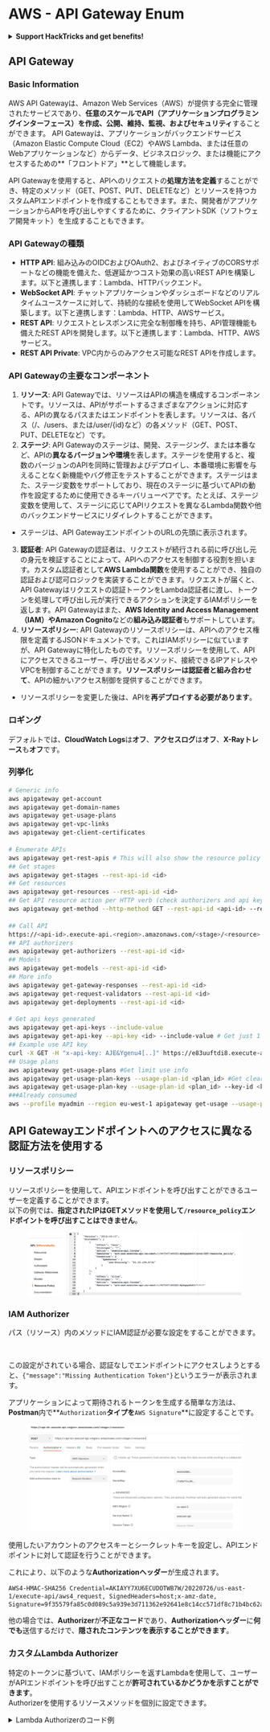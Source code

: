 # AWS - API Gateway Enum

<details>

<summary><strong>Support HackTricks and get benefits!</strong></summary>

* If you want to see your **company advertised in HackTricks** or if you want access to the **latest version of the PEASS or download HackTricks in PDF** Check the [**SUBSCRIPTION PLANS**](https://github.com/sponsors/carlospolop)!
* Get the [**official PEASS & HackTricks swag**](https://peass.creator-spring.com)
* Discover [**The PEASS Family**](https://opensea.io/collection/the-peass-family), our collection of exclusive [**NFTs**](https://opensea.io/collection/the-peass-family)
* **Join the** 💬 [**Discord group**](https://discord.gg/hRep4RUj7f) or the [**telegram group**](https://t.me/peass) or **follow** me on **Twitter** 🐦 [**@carlospolopm**](https://twitter.com/carlospolopm)**.**
* **Share your hacking tricks by submitting PRs to the** [**HackTricks**](https://github.com/carlospolop/hacktricks) and [**HackTricks Cloud**](https://github.com/carlospolop/hacktricks-cloud) github repos.

</details>

## API Gateway

### Basic Information

AWS API Gatewayは、Amazon Web Services（AWS）が提供する完全に管理されたサービスであり、**任意のスケールでAPI（アプリケーションプログラミングインターフェース）を作成、公開、維持、監視、およびセキュリティ**することができます。 API Gatewayは、アプリケーションがバックエンドサービス（Amazon Elastic Compute Cloud（EC2）やAWS Lambda、または任意のWebアプリケーションなど）からデータ、ビジネスロジック、または機能にアクセスするための**「フロントドア」**として機能します。

API Gatewayを使用すると、APIへのリクエストの**処理方法を定義**することができ、特定のメソッド（GET、POST、PUT、DELETEなど）とリソースを持つカスタムAPIエンドポイントを作成することもできます。また、開発者がアプリケーションからAPIを呼び出しやすくするために、クライアントSDK（ソフトウェア開発キット）を生成することもできます。

### API Gatewayの種類

* **HTTP API**: 組み込みのOIDCおよびOAuth2、およびネイティブのCORSサポートなどの機能を備えた、低遅延かつコスト効果の高いREST APIを構築します。以下と連携します：Lambda、HTTPバックエンド。
* **WebSocket API**: チャットアプリケーションやダッシュボードなどのリアルタイムユースケースに対して、持続的な接続を使用してWebSocket APIを構築します。以下と連携します：Lambda、HTTP、AWSサービス。
* **REST API**: リクエストとレスポンスに完全な制御権を持ち、API管理機能も備えたREST APIを開発します。以下と連携します：Lambda、HTTP、AWSサービス。
* **REST API Private**: VPC内からのみアクセス可能なREST APIを作成します。

### API Gatewayの主要なコンポーネント

1. **リソース**: API Gatewayでは、リソースはAPIの構造を構成するコンポーネントです。リソースは、APIがサポートするさまざまなアクションに対応する、APIの異なるパスまたはエンドポイントを表します。リソースは、各パス（/、/users、または/user/{id}など）の各メソッド（GET、POST、PUT、DELETEなど）です。
2. **ステージ**: API Gatewayのステージは、開発、ステージング、または本番など、APIの**異なるバージョンや環境**を表します。ステージを使用すると、複数のバージョンのAPIを同時に管理およびデプロイし、本番環境に影響を与えることなく新機能やバグ修正をテストすることができます。ステージはまた、ステージ変数をサポートしており、現在のステージに基づいてAPIの動作を設定するために使用できるキーバリューペアです。たとえば、ステージ変数を使用して、ステージに応じてAPIリクエストを異なるLambda関数や他のバックエンドサービスにリダイレクトすることができます。
* ステージは、API GatewayエンドポイントのURLの先頭に表示されます。
3. **認証者**: API Gatewayの認証者は、リクエストが続行される前に呼び出し元の身元を検証することによって、APIへのアクセスを制御する役割を担います。カスタム認証者として**AWS Lambda関数**を使用することができ、独自の認証および認可ロジックを実装することができます。リクエストが届くと、API Gatewayはリクエストの認証トークンをLambda認証者に渡し、トークンを処理して呼び出し元が実行できるアクションを決定するIAMポリシーを返します。API Gatewayはまた、**AWS Identity and Access Management（IAM）**や**Amazon Cognito**などの**組み込み認証者**もサポートしています。
4. **リソースポリシー**: API Gatewayのリソースポリシーは、APIへのアクセス権限を定義するJSONドキュメントです。これはIAMポリシーに似ていますが、API Gatewayに特化したものです。リソースポリシーを使用して、APIにアクセスできるユーザー、呼び出せるメソッド、接続できるIPアドレスやVPCを制御することができます。**リソースポリシーは認証者と組み合わせて**、APIの細かいアクセス制御を提供することができます。
* リソースポリシーを変更した後は、APIを**再デプロイする必要があります**。

### ロギング

デフォルトでは、**CloudWatch Logs**は**オフ**、**アクセスログ**は**オフ**、**X-Rayトレース**も**オフ**です。

### 列挙化
```bash
# Generic info
aws apigateway get-account
aws apigateway get-domain-names
aws apigateway get-usage-plans
aws apigateway get-vpc-links
aws apigateway get-client-certificates

# Enumerate APIs
aws apigateway get-rest-apis # This will also show the resource policy (if any)
## Get stages
aws apigateway get-stages --rest-api-id <id>
## Get resources
aws apigateway get-resources --rest-api-id <id>
## Get API resource action per HTTP verb (check authorizers and api key required)
aws apigateway get-method --http-method GET --rest-api-id <api-id> --resource-id <resource-id>

## Call API
https://<api-id>.execute-api.<region>.amazonaws.com/<stage>/<resource>
## API authorizers
aws apigateway get-authorizers --rest-api-id <id>
## Models
aws apigateway get-models --rest-api-id <id>
## More info
aws apigateway get-gateway-responses --rest-api-id <id>
aws apigateway get-request-validators --rest-api-id <id>
aws apigateway get-deployments --rest-api-id <id>

# Get api keys generated
aws apigateway get-api-keys --include-value
aws apigateway get-api-key --api-key <id> --include-value # Get just 1
## Example use API key
curl -X GET -H "x-api-key: AJE&Ygenu4[..]" https://e83uuftdi8.execute-api.us-east-1.amazonaws.com/dev/test
## Usage plans
aws apigateway get-usage-plans #Get limit use info
aws apigateway get-usage-plan-keys --usage-plan-id <plan_id> #Get clear text values of api keys
aws apigateway get-usage-plan-key --usage-plan-id <plan_id> --key-id <key_id>
###Already consumed
aws --profile myadmin --region eu-west-1 apigateway get-usage --usage-plan-id <plan_id> --start-date 2023-07-01 --end-date 2023-07-12
```
## API Gatewayエンドポイントへのアクセスに異なる認証方法を使用する

### リソースポリシー

リソースポリシーを使用して、APIエンドポイントを呼び出すことができるユーザーを定義することができます。\
以下の例では、**指定されたIPはGETメソッドを使用して`/resource_policy`エンドポイントを呼び出すことはできません**。

<figure><img src="../../../.gitbook/assets/image (92) (1) (1).png" alt=""><figcaption></figcaption></figure>

### IAM Authorizer

パス（リソース）内のメソッドにIAM認証が必要な設定をすることができます。

<figure><img src="https://lh3.googleusercontent.com/GGx-kfqNXu6zMqGidnO8_eR88fYPpJG-wNuBBnedAJntiRUEPTEScl7OvWthGYRiI_msYCdC6oBFvJc827Tb4-4UogxpOyrEXyst-8IDzP9DC2NOtXSY7w58L0baCAcBQjSyvBhJREvWWCtiboNYPSKuEw=s2048" alt=""><figcaption></figcaption></figure>

この設定がされている場合、認証なしでエンドポイントにアクセスしようとすると、`{"message":"Missing Authentication Token"}`というエラーが表示されます。

アプリケーションによって期待されるトークンを生成する簡単な方法は、**Postman**内で**`Authorization`**タイプを**`AWS Signature`**に設定することです。

<figure><img src="../../../.gitbook/assets/image (3) (1) (3).png" alt=""><figcaption></figcaption></figure>

使用したいアカウントのアクセスキーとシークレットキーを設定し、APIエンドポイントに対して認証を行うことができます。

これにより、以下のような**Authorizationヘッダー**が生成されます。
```
AWS4-HMAC-SHA256 Credential=AKIAYY7XU6ECUDOTWB7W/20220726/us-east-1/execute-api/aws4_request, SignedHeaders=host;x-amz-date, Signature=9f35579fa85c0d089c5a939e3d711362e92641e8c14cc571df8c71b4bc62a5c2
```
他の場合では、**Authorizer**が**不正なコード**であり、**Authorizationヘッダー**に**何でも**送信するだけで、**隠されたコンテンツを表示することができます**。

### カスタムLambda Authorizer

特定のトークンに基づいて、IAMポリシーを返すLambdaを使用して、ユーザーがAPIエンドポイントを呼び出すことが**許可されているかどうかを示すことができます**。\
Authorizerを使用するリソースメソッドを個別に設定できます。

<details>

<summary>Lambda Authorizerのコード例</summary>
```python
import json

def lambda_handler(event, context):
token = event['authorizationToken']
method_arn = event['methodArn']

if not token:
return {
'statusCode': 401,
'body': 'Unauthorized'
}

try:
# Replace this with your own token validation logic
if token == "your-secret-token":
return generate_policy('user', 'Allow', method_arn)
else:
return generate_policy('user', 'Deny', method_arn)
except Exception as e:
print(e)
return {
'statusCode': 500,
'body': 'Internal Server Error'
}

def generate_policy(principal_id, effect, resource):
policy = {
'principalId': principal_id,
'policyDocument': {
'Version': '2012-10-17',
'Statement': [
{
'Action': 'execute-api:Invoke',
'Effect': effect,
'Resource': resource
}
]
}
}
return policy
```
</details>

以下のように呼び出します：

<pre class="language-bash" data-overflow="wrap"><code class="lang-bash"><strong>curl "https://jhhqafgh6f.execute-api.eu-west-1.amazonaws.com/prod/custom_auth" -H 'Authorization: your-secret-token'
</strong></code></pre>

{% hint style="warning" %}
Lambdaコードによっては、この認証は脆弱になる可能性があります
{% endhint %}

**denyポリシーが生成されて返される**場合、API Gatewayによって返されるエラーは次のとおりです：`{"Message":"User is not authorized to access this resource with an explicit deny"}`

これにより、この認証が適用されていることが**特定**できます。

### 必要なAPIキー

APIエンドポイントを設定して、それにアクセスするためには**有効なAPIキーが必要**な場合があります。

<figure><img src="../../../.gitbook/assets/image (92) (1).png" alt=""><figcaption></figcaption></figure>

API GatewayポータルでAPIキーを生成し、使用できる回数（秒間リクエスト数および月間リクエスト数）を設定することも可能です。

APIキーを機能させるには、それを**使用プラン**に追加する必要があります。この使用プランは**APIステージ**に追加され、関連するAPIステージには**エンドポイント**に対して**メソッドのスロットリング**が設定されている必要があります：

<figure><img src="../../../.gitbook/assets/image (1).png" alt=""><figcaption></figcaption></figure>

## 認証されていないアクセス

{% content-ref url="../aws-unauthenticated-enum-access/aws-api-gateway-unauthenticated-enum.md" %}
[aws-api-gateway-unauthenticated-enum.md](../aws-unauthenticated-enum-access/aws-api-gateway-unauthenticated-enum.md)
{% endcontent-ref %}

## 特権昇格

{% content-ref url="../aws-privilege-escalation/aws-apigateway-privesc.md" %}
[aws-apigateway-privesc.md](../aws-privilege-escalation/aws-apigateway-privesc.md)
{% endcontent-ref %}

## ポストエクスプロイテーション

{% content-ref url="../aws-post-exploitation/aws-api-gateway-post-exploitation.md" %}
[aws-api-gateway-post-exploitation.md](../aws-post-exploitation/aws-api-gateway-post-exploitation.md)
{% endcontent-ref %}

<details>

<summary><strong>Support HackTricks and get benefits!</strong></summary>

* If you want to see your **company advertised in HackTricks** or if you want access to the **latest version of the PEASS or download HackTricks in PDF** Check the [**SUBSCRIPTION PLANS**](https://github.com/sponsors/carlospolop)!
* Get the [**official PEASS & HackTricks swag**](https://peass.creator-spring.com)
* Discover [**The PEASS Family**](https://opensea.io/collection/the-peass-family), our collection of exclusive [**NFTs**](https://opensea.io/collection/the-peass-family)
* **Join the** 💬 [**Discord group**](https://discord.gg/hRep4RUj7f) or the [**telegram group**](https://t.me/peass) or **follow** me on **Twitter** 🐦 [**@carlospolopm**](https://twitter.com/carlospolopm)**.**
* **Share your hacking tricks by submitting PRs to the** [**HackTricks**](https://github.com/carlospolop/hacktricks) and [**HackTricks Cloud**](https://github.com/carlospolop/hacktricks-cloud) github repos.

</details>
